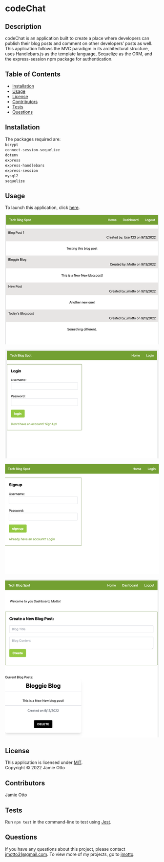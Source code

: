 # codeChat

 ## Description
  codeChat is an application built to create a place where developers can publish their blog posts and comment on other developers’ posts as well.  This application follows the MVC paradigm in its architectural structure, uses Handlebars.js as the template language, Sequelize as the ORM, and the express-session npm package for authentication.

  ## Table of Contents
  * [Installation](#installation)
  * [Usage](#usage)
  * [License](#license)
  * [Contributors](#contributors)
  * [Tests](#tests)
  * [Questions](#questions)

  ## Installation
 The packages required are:
    <br/>`bcrypt`
    <br/>`connect-session-sequelize`
    <br/>`dotenv`
    <br/>`express`
    <br/>`express-handlebars`
    <br/>`express-session`
    <br/>`mysql2`
    <br/>`sequelize`


  ## Usage
  
  To launch this application, click [here](https://ch-14-mvc-blog-spot.herokuapp.com/login).

  ![blog-homepage](assets/blog-homepage-img.png)

  ![blog-login](assets/blog-login-img.png)

  ![blog-signup](assets/blog-signup-img.png)
  
  ![blog-dashboard](assets/blog-dashboard.png)

  ## License
  This application is licensed under [MIT]((https://opensource.org/licenses/MIT)). 
  <br/> Copyright &copy; 2022 Jamie Otto
  

  ## Contributors
  Jamie Otto

  ## Tests 
  Run `npm test` in the command-line to test using [Jest](https://www.npmjs.com/package/jest).

  ## Questions
  If you have any questions about this project, please contact [jmotto31@gmail.com](mailto:jmotto31@gmail.com). To view more of my projects, go to [jmotto](https://github.com/jmotto).

